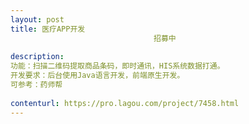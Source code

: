 ```yaml
---                
layout: post       
title: 医疗APP开发
                                招募中
           
description: 
功能：扫描二维码提取商品条码，即时通讯，HIS系统数据打通。
开发要求：后台使用Java语言开发，前端原生开发。
可参考：药师帮
     
contenturl: https://pro.lagou.com/project/7458.html      
---                 
```

